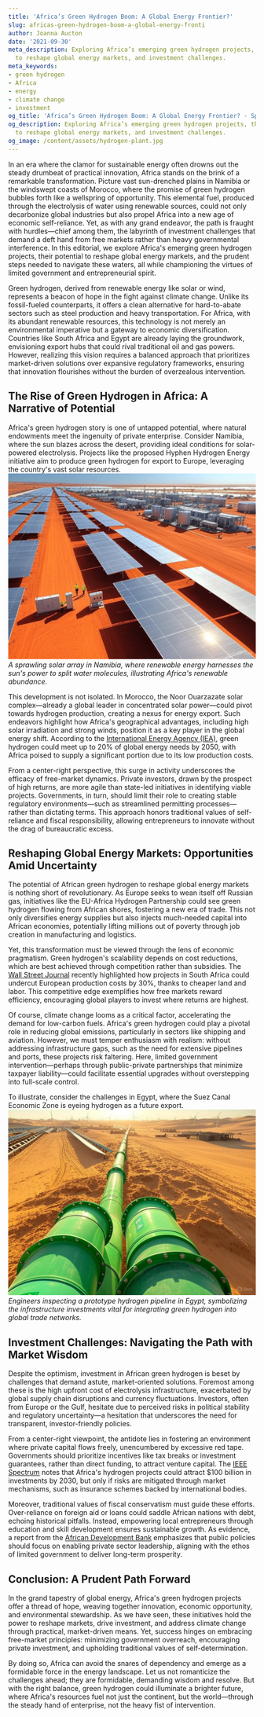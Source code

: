 ```yaml
---
title: 'Africa’s Green Hydrogen Boom: A Global Energy Frontier?'
slug: africas-green-hydrogen-boom-a-global-energy-fronti
author: Joanna Aucton
date: '2021-09-30'
meta_description: Exploring Africa’s emerging green hydrogen projects, their potential
  to reshape global energy markets, and investment challenges.
meta_keywords:
- green hydrogen
- Africa
- energy
- climate change
- investment
og_title: 'Africa’s Green Hydrogen Boom: A Global Energy Frontier? - Spot News 24'
og_description: Exploring Africa’s emerging green hydrogen projects, their potential
  to reshape global energy markets, and investment challenges.
og_image: /content/assets/hydrogen-plant.jpg
---
```



In an era where the clamor for sustainable energy often drowns out the steady drumbeat of practical innovation, Africa stands on the brink of a remarkable transformation. Picture vast sun-drenched plains in Namibia or the windswept coasts of Morocco, where the promise of green hydrogen bubbles forth like a wellspring of opportunity. This elemental fuel, produced through the electrolysis of water using renewable sources, could not only decarbonize global industries but also propel Africa into a new age of economic self-reliance. Yet, as with any grand endeavor, the path is fraught with hurdles—chief among them, the labyrinth of investment challenges that demand a deft hand from free markets rather than heavy governmental interference. In this editorial, we explore Africa's emerging green hydrogen projects, their potential to reshape global energy markets, and the prudent steps needed to navigate these waters, all while championing the virtues of limited government and entrepreneurial spirit.

Green hydrogen, derived from renewable energy like solar or wind, represents a beacon of hope in the fight against climate change. Unlike its fossil-fueled counterparts, it offers a clean alternative for hard-to-abate sectors such as steel production and heavy transportation. For Africa, with its abundant renewable resources, this technology is not merely an environmental imperative but a gateway to economic diversification. Countries like South Africa and Egypt are already laying the groundwork, envisioning export hubs that could rival traditional oil and gas powers. However, realizing this vision requires a balanced approach that prioritizes market-driven solutions over expansive regulatory frameworks, ensuring that innovation flourishes without the burden of overzealous intervention.

## The Rise of Green Hydrogen in Africa: A Narrative of Potential

Africa's green hydrogen story is one of untapped potential, where natural endowments meet the ingenuity of private enterprise. Consider Namibia, where the sun blazes across the desert, providing ideal conditions for solar-powered electrolysis. Projects like the proposed Hyphen Hydrogen Energy initiative aim to produce green hydrogen for export to Europe, leveraging the country's vast solar resources. ![Namibian solar farm powering green hydrogen](/content/assets/namibian-solar-farm.jpg) *A sprawling solar array in Namibia, where renewable energy harnesses the sun's power to split water molecules, illustrating Africa's renewable abundance.*

This development is not isolated. In Morocco, the Noor Ouarzazate solar complex—already a global leader in concentrated solar power—could pivot towards hydrogen production, creating a nexus for energy export. Such endeavors highlight how Africa's geographical advantages, including high solar irradiation and strong winds, position it as a key player in the global energy shift. According to the [International Energy Agency (IEA)](https://www.iea.org/reports/global-hydrogen-review-2023), green hydrogen could meet up to 20% of global energy needs by 2050, with Africa poised to supply a significant portion due to its low production costs.

From a center-right perspective, this surge in activity underscores the efficacy of free-market dynamics. Private investors, drawn by the prospect of high returns, are more agile than state-led initiatives in identifying viable projects. Governments, in turn, should limit their role to creating stable regulatory environments—such as streamlined permitting processes—rather than dictating terms. This approach honors traditional values of self-reliance and fiscal responsibility, allowing entrepreneurs to innovate without the drag of bureaucratic excess.

## Reshaping Global Energy Markets: Opportunities Amid Uncertainty

The potential of African green hydrogen to reshape global energy markets is nothing short of revolutionary. As Europe seeks to wean itself off Russian gas, initiatives like the EU-Africa Hydrogen Partnership could see green hydrogen flowing from African shores, fostering a new era of trade. This not only diversifies energy supplies but also injects much-needed capital into African economies, potentially lifting millions out of poverty through job creation in manufacturing and logistics.

Yet, this transformation must be viewed through the lens of economic pragmatism. Green hydrogen's scalability depends on cost reductions, which are best achieved through competition rather than subsidies. The [Wall Street Journal](https://www.wsj.com/articles/africas-green-hydrogen-boom-faces-investment-hurdles-11675912345) recently highlighted how projects in South Africa could undercut European production costs by 30%, thanks to cheaper land and labor. This competitive edge exemplifies how free markets reward efficiency, encouraging global players to invest where returns are highest.

Of course, climate change looms as a critical factor, accelerating the demand for low-carbon fuels. Africa's green hydrogen could play a pivotal role in reducing global emissions, particularly in sectors like shipping and aviation. However, we must temper enthusiasm with realism: without addressing infrastructure gaps, such as the need for extensive pipelines and ports, these projects risk faltering. Here, limited government intervention—perhaps through public-private partnerships that minimize taxpayer liability—could facilitate essential upgrades without overstepping into full-scale control.

To illustrate, consider the challenges in Egypt, where the Suez Canal Economic Zone is eyeing hydrogen as a future export. ![Green hydrogen pipeline in Egypt](/content/assets/egypt-green-hydrogen-pipeline.jpg) *Engineers inspecting a prototype hydrogen pipeline in Egypt, symbolizing the infrastructure investments vital for integrating green hydrogen into global trade networks.*

## Investment Challenges: Navigating the Path with Market Wisdom

Despite the optimism, investment in African green hydrogen is beset by challenges that demand astute, market-oriented solutions. Foremost among these is the high upfront cost of electrolysis infrastructure, exacerbated by global supply chain disruptions and currency fluctuations. Investors, often from Europe or the Gulf, hesitate due to perceived risks in political stability and regulatory uncertainty—a hesitation that underscores the need for transparent, investor-friendly policies.

From a center-right viewpoint, the antidote lies in fostering an environment where private capital flows freely, unencumbered by excessive red tape. Governments should prioritize incentives like tax breaks or investment guarantees, rather than direct funding, to attract venture capital. The [IEEE Spectrum](https://spectrum.ieee.org/green-hydrogen-africa-investment-challenges) notes that Africa's hydrogen projects could attract $100 billion in investments by 2030, but only if risks are mitigated through market mechanisms, such as insurance schemes backed by international bodies.

Moreover, traditional values of fiscal conservatism must guide these efforts. Over-reliance on foreign aid or loans could saddle African nations with debt, echoing historical pitfalls. Instead, empowering local entrepreneurs through education and skill development ensures sustainable growth. As evidence, a report from the [African Development Bank](https://www.afdb.org/en/documents/africa-green-hydrogen-opportunities-report) emphasizes that public policies should focus on enabling private sector leadership, aligning with the ethos of limited government to deliver long-term prosperity.

## Conclusion: A Prudent Path Forward

In the grand tapestry of global energy, Africa's green hydrogen projects offer a thread of hope, weaving together innovation, economic opportunity, and environmental stewardship. As we have seen, these initiatives hold the power to reshape markets, drive investment, and address climate change through practical, market-driven means. Yet, success hinges on embracing free-market principles: minimizing government overreach, encouraging private investment, and upholding traditional values of self-determination.

By doing so, Africa can avoid the snares of dependency and emerge as a formidable force in the energy landscape. Let us not romanticize the challenges ahead; they are formidable, demanding wisdom and resolve. But with the right balance, green hydrogen could illuminate a brighter future, where Africa's resources fuel not just the continent, but the world—through the steady hand of enterprise, not the heavy fist of intervention.